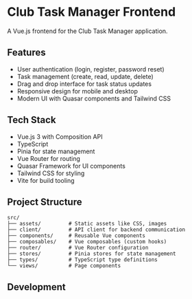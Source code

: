 # Club  Task Manager Frontend

A Vue.js frontend for the Club Task Manager application.

## Features

- User authentication (login, register, password reset)
- Task management (create, read, update, delete)
- Drag and drop interface for task status updates
- Responsive design for mobile and desktop
- Modern UI with Quasar components and Tailwind CSS

## Tech Stack

- Vue.js 3 with Composition API
- TypeScript
- Pinia for state management
- Vue Router for routing
- Quasar Framework for UI components
- Tailwind CSS for styling
- Vite for build tooling

## Project Structure

```
src/
├── assets/         # Static assets like CSS, images
├── client/         # API client for backend communication
├── components/     # Reusable Vue components
├── composables/    # Vue composables (custom hooks)
├── router/         # Vue Router configuration
├── stores/         # Pinia stores for state management
├── types/          # TypeScript type definitions
└── views/          # Page components
```

## Development

